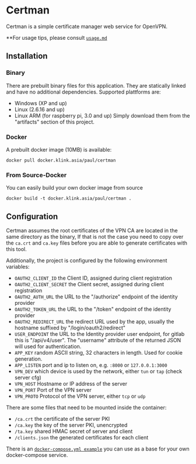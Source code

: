 # Certman
Certman is a simple certificate manager web service for OpenVPN.

**For usage tips, please consult [`usage.md`](usage.md)

## Installation
### Binary
There are prebuilt binary files for this application. They are statically
linked and have no additional dependencies. Supported plattforms are:
 * Windows (XP and up)
 * Linux (2.6.16 and up)
 * Linux ARM (for raspberry pi, 3.0 and up)
Simply download them from the "artifacts" section of this project.
### Docker
A prebuilt docker image (10MB) is available:

```
docker pull docker.klink.asia/paul/certman
```
### From Source-Docker
You can easily build your own docker image from source

```
docker build -t docker.klink.asia/paul/certman .
```

## Configuration
Certman assumes the root certificates of the VPN CA are located in the same
directory as the binary, If that is not the case you need to copy over the
`ca.crt` and `ca.key` files before you are able to generate certificates
with this tool.

Additionally, the project is configured by the following environment
variables:
 * `OAUTH2_CLIENT_ID` the Client ID, assigned during client registration
 * `OAUTH2_CLIENT_SECRET` the Client secret, assigned during client registration
 * `OAUTH2_AUTH_URL` the URL to the "/authorize" endpoint of the identity provider
 * `OAUTH2_TOKEN_URL` the URL to the "/token" endpoint of the identity provider
 * `OAUTH2_REDIRECT_URL` the redirect URL used by the app, usually the hostname suffixed by "/login/oauth2/redirect"
 * `USER_ENDPOINT` the URL to the Identity provider user endpoint, for gitlab this is "/api/v4/user". The "username" attribute of the returned JSON will used for authentication.
 * `APP_KEY` random ASCII string, 32 characters in length. Used for cookie generation.
 * `APP_LISTEN` port and ip to listen on, e.g. `:8000` or `127.0.0.1:3000`
 * `VPN_DEV` which device is used by the network, either `tun` or `tap` (check server cfg)
 * `VPN_HOST` Hostname or IP address of the server
 * `VPN_PORT` Port of the VPN server
 * `VPN_PROTO` Protocol of the VPN server, either `tcp` or `udp`

There are some files that need to be mounted inside the container:

 * `/ca.crt` the certificate of the server PKI
 * `/ca.key` the key of the server PKI, unencrypted
 * `/ta.key` shared HMAC secret of server and client
 * `/clients.json` the generated certificates for each client

 There is an [`docker-compose.yml example`](docker-compose.yml.example) you can use as a base for your own docker-compose service.
